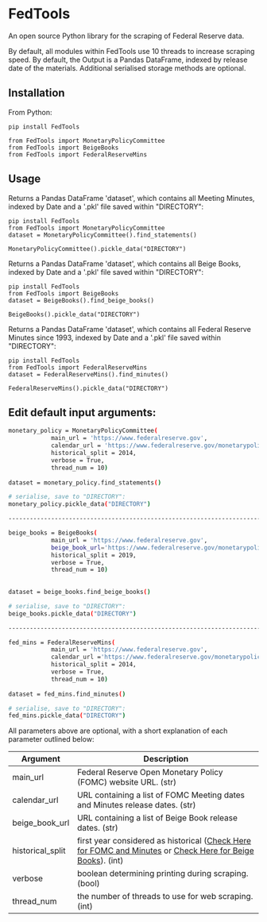 # FedTools

An open source Python library for the scraping of Federal Reserve data.

By default, all modules within FedTools use 10 threads to increase scraping speed. By default, the Output is a 
Pandas DataFrame, indexed by release date of the materials. Additional serialised storage methods are optional.

## Installation

From Python:
```
pip install FedTools

from FedTools import MonetaryPolicyCommittee
from FedTools import BeigeBooks
from FedTools import FederalReserveMins
```

## Usage

Returns a Pandas DataFrame 'dataset', which contains all Meeting Minutes, indexed by Date and a '.pkl' file saved within "DIRECTORY":
```
pip install FedTools
from FedTools import MonetaryPolicyCommittee
dataset = MonetaryPolicyCommittee().find_statements()

MonetaryPolicyCommittee().pickle_data("DIRECTORY")
```

Returns a Pandas DataFrame 'dataset', which contains all Beige Books, indexed by Date and a '.pkl' file saved within "DIRECTORY":
```
pip install FedTools
from FedTools import BeigeBooks
dataset = BeigeBooks().find_beige_books()

BeigeBooks().pickle_data("DIRECTORY")
```

Returns a Pandas DataFrame 'dataset', which contains all Federal Reserve Minutes since 1993, indexed by Date and a '.pkl' file saved within "DIRECTORY":
```
pip install FedTools
from FedTools import FederalReserveMins
dataset = FederalReserveMins().find_minutes()

FederalReserveMins().pickle_data("DIRECTORY")
```

## Edit default input arguments:
```sh
monetary_policy = MonetaryPolicyCommittee(
            main_url = 'https://www.federalreserve.gov', 
            calendar_url = 'https://www.federalreserve.gov/monetarypolicy/fomccalendars.htm',
            historical_split = 2014,
            verbose = True,
            thread_num = 10)
            
dataset = monetary_policy.find_statements()

# serialise, save to "DIRECTORY":
monetary_policy.pickle_data("DIRECTORY")

-------------------------------------------------------------------------------------------------------------------

beige_books = BeigeBooks(
            main_url = 'https://www.federalreserve.gov', 
            beige_book_url='https://www.federalreserve.gov/monetarypolicy/beige-book-default.htm',
            historical_split = 2019,
            verbose = True,
            thread_num = 10)
            
            
dataset = beige_books.find_beige_books()

# serialise, save to "DIRECTORY":
beige_books.pickle_data("DIRECTORY")

-------------------------------------------------------------------------------------------------------------------

fed_mins = FederalReserveMins(
            main_url = 'https://www.federalreserve.gov', 
            calendar_url ='https://www.federalreserve.gov/monetarypolicy/fomccalendars.htm',
            historical_split = 2014,
            verbose = True,
            thread_num = 10)
          
dataset = fed_mins.find_minutes()

# serialise, save to "DIRECTORY":
fed_mins.pickle_data("DIRECTORY")
```

All parameters above are optional, with a short explanation of each parameter outlined below:

| Argument | Description |
| ------ | --------- |
| main_url | Federal Reserve Open Monetary Policy (FOMC) website URL. (str) |
| calendar_url | URL containing a list of FOMC Meeting dates and Minutes release dates. (str) |
| beige_book_url | URL containing a list of Beige Book release dates. (str)
| historical_split | first year considered as historical ([Check Here for FOMC and Minutes][hist] or [Check Here for Beige Books][hist1]). (int)  |
| verbose | boolean determining printing during scraping. (bool) |
| thread_num | the number of threads to use for web scraping. (int)   |






[hist]: <https://www.federalreserve.gov/monetarypolicy/fomc_historical_year.htm>
[hist1]: <https://www.federalreserve.gov/monetarypolicy/beige-book-archive.htm>


